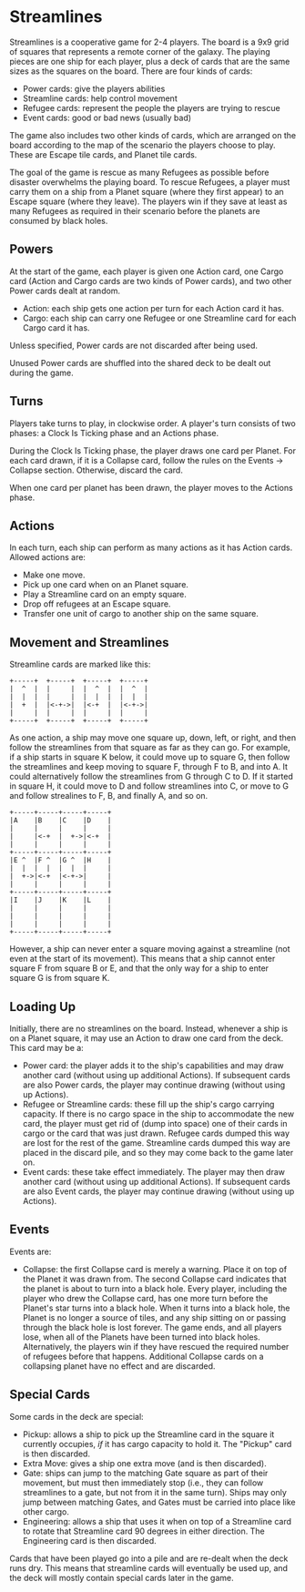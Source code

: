 Streamlines
===========

Streamlines is a cooperative game for 2-4 players.  The board is a 9x9
grid of squares that represents a remote corner of the galaxy.  The
playing pieces are one ship for each player, plus a deck of cards that
are the same sizes as the squares on the board.  There are four kinds
of cards:

- Power cards: give the players abilities
- Streamline cards: help control movement
- Refugee cards: represent the people the players are trying to rescue
- Event cards: good or bad news (usually bad)

The game also includes two other kinds of cards,
which are arranged on the board
according to the map of the scenario the players choose to play.
These are Escape tile cards, and Planet tile cards.

The goal of the game is rescue as many Refugees as possible before
disaster overwhelms the playing board.  To rescue Refugees, a player
must carry them on a ship from a Planet square (where they first
appear) to an Escape square (where they leave).  The players win if
they save at least as many Refugees as required in their scenario
before the planets are consumed by black holes.

Powers
------

At the start of the game, each player is given one Action card, one
Cargo card (Action and Cargo cards are two kinds of Power cards), 
and two other Power cards dealt at random.

* Action: each ship gets one action per turn for each Action card it
  has.
* Cargo: each ship can carry one Refugee or one Streamline card for
  each Cargo card it has.

Unless specified, Power cards are not discarded after being used.

Unused Power cards are shuffled into the shared deck to be dealt out during
the game.

Turns
-----

Players take turns to play, in clockwise order.
A player's turn consists of two phases: a Clock Is Ticking phase and an Actions phase.

During the Clock Is Ticking phase, the player draws one card per Planet.
For each card drawn, if it is a Collapse card, follow the rules on the
Events -> Collapse section. Otherwise, discard the card.

When one card per planet has been drawn, the player moves to the Actions phase.

Actions
-------

In each turn, each ship can perform as many actions as it has Action
cards.  Allowed actions are:

* Make one move.
* Pick up one card when on an Planet square.
* Play a Streamline card on an empty square.
* Drop off refugees at an Escape square.
* Transfer one unit of cargo to another ship on the same square.

Movement and Streamlines
------------------------

Streamline cards are marked like this:

    +-----+  +-----+  +-----+  +-----+
    |  ^  |  |     |  |  ^  |  |  ^  |
    |  |  |  |     |  |  |  |  |  |  |
    |  +  |  |<-+->|  |<-+  |  |<-+->|
    |     |  |     |  |     |  |     |
    +-----+  +-----+  +-----+  +-----+

As one action, a ship may move one square up, down, left, or right,
and then follow the streamlines from that square as far as they can
go.  For example, if a ship starts in square K below, it could move up
to square G, then follow the streamlines and keep moving to square F,
through F to B, and into A.  It could alternatively follow the
streamlines from G through C to D.  If it started in square H, it
could move to D and follow streamlines into C, or move to G and follow
strealines to F, B, and finally A, and so on.

    +-----+-----+-----+-----+
    |A    |B    |C    |D    |
    |     |     |     |     |
    |     |<-+  |  +->|<-+  |
    |     |     |     |     |
    +-----+-----+-----+-----+
    |E ^  |F ^  |G ^  |H    |
    |  |  |  |  |  |  |     |
    |  +->|<-+  |<-+->|     |
    |     |     |     |     |
    +-----+-----+-----+-----+
    |I    |J    |K    |L    |
    |     |     |     |     |
    |     |     |     |     |
    |     |     |     |     |
    +-----+-----+-----+-----+

However, a ship can never enter a square moving against a streamline
(not even at the start of its movement).  This means that a ship
cannot enter square F from square B or E, and that the only way for a
ship to enter square G is from square K.

Loading Up
----------

Initially, there are no streamlines on the board.  Instead, whenever a
ship is on a Planet square, it may use an Action to draw one card from the deck.
This card may be a:

* Power card: the player adds it to the ship's capabilities and
  may draw another card (without using up additional Actions).
  If subsequent cards are also Power cards, the player may continue drawing
  (without using up Actions). 
* Refugee or Streamline cards: these fill up the ship's cargo carrying
  capacity. If there is no cargo space in the ship to accommodate the new card,
  the player must get rid of (dump into space) 
  one of their cards in cargo or the card that was just drawn.
  Refugee cards dumped this way are lost for the rest of the game.
  Streamline cards dumped this way are placed in the discard pile,
  and so they may come back to the game later on.
* Event cards: these take effect immediately. The player may then draw another card
  (without using up additional Actions).
  If subsequent cards are also Event cards, the player may continue drawing
  (without using up Actions). 

Events
------

Events are:

* Collapse: the first Collapse card is merely a warning.
  Place it on top of the Planet it was drawn from.
  The second Collapse card indicates that the planet is about to turn
  into a black hole.
  Every player, including the player who drew the Collapse card,
  has one more turn before the Planet's star turns into a black hole.
  When it turns into a black hole, the Planet is no longer a source of tiles,
  and any ship sitting on or passing through the black hole is lost forever.
  The game ends, and all players lose,
  when all of the Planets have been turned into black holes. 
  Alternatively, the
  players win if they have rescued the required number of refugees
  before that happens.
  Additional Collapse cards on a collapsing planet have no effect
  and are discarded.

Special Cards
-------------

Some cards in the deck are special:

* Pickup: allows a ship to pick up the Streamline card in the square
  it currently occupies, *if* it has cargo capacity to hold it.  The
  "Pickup" card is then discarded.
* Extra Move: gives a ship one extra move (and is then discarded).
* Gate: ships can jump to the matching Gate square as part of their
  movement, but must then immediately stop (i.e., they can follow
  streamlines to a gate, but not from it in the same turn).  Ships may
  only jump between matching Gates, and Gates must be carried into
  place like other cargo.
* Engineering: allows a ship that uses it when on top of a Streamline
  card to rotate that Streamline card 90 degrees in either direction.
  The Engineering card is then discarded.

Cards that have been played go into a pile and are re-dealt when the
deck runs dry.  This means that streamline cards will eventually be
used up, and the deck will mostly contain special cards later in the
game.
